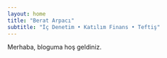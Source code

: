 ```yaml
---
layout: home
title: "Berat Arpacı"
subtitle: "İç Denetim • Katılım Finans • Teftiş"
---
```


Merhaba, bloguma hoş geldiniz.
